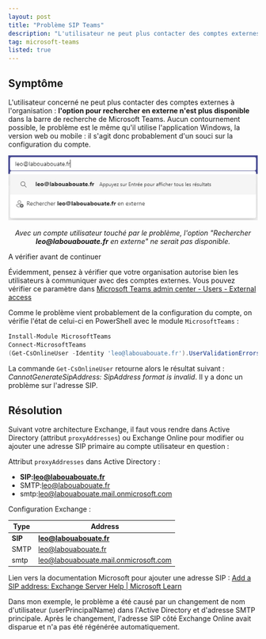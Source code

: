 ```yaml
---
layout: post
title: "Problème SIP Teams"
description: "L'utilisateur ne peut plus contacter des comptes externes à l'organisation"
tag: microsoft-teams
listed: true
---
```


## Symptôme

L'utilisateur concerné ne peut plus contacter des comptes externes à l'organisation : **l'option pour rechercher en externe n'est plus disponible** dans la barre de recherche de Microsoft Teams. Aucun contournement possible, le problème est le même qu'il utilise l'application Windows, la version web ou mobile : il s'agit donc probablement d'un souci sur la configuration du compte.

![L'option "Rechercher *** en externe" dans la barre de recherche de Microsoft Teams](/assets/images/option-rechercher-en-externe-teams.png)

<div style="text-align: center;">
    <p><i>Avec un compte utilisateur touché par le problème, l'option "Rechercher <strong>leo@labouabouate.fr</strong> en externe" ne serait pas disponible.</i></p>
</div>

<div class="information">
    <span>A vérifier avant de continuer</span>
    <p>Évidemment, pensez à vérifier que votre organisation autorise bien les utilisateurs à communiquer avec des comptes externes. Vous pouvez vérifier ce paramètre dans <a href="https://admin.teams.microsoft.com/company-wide-settings/external-communications">Microsoft Teams admin center - Users - External access</a></p>
</div>

Comme le problème vient probablement de la configuration du compte, on vérifie l'état de celui-ci en PowerShell avec le module `MicrosoftTeams` :

~~~powershell
Install-Module MicrosoftTeams
Connect-MicrosoftTeams
(Get-CsOnlineUser -Identity 'leo@labouabouate.fr').UserValidationErrors
~~~

La commande `Get-CsOnlineUser` retourne alors le résultat suivant : *CannotGenerateSipAddress: SipAddress format is invalid*. Il y a donc un problème sur l'adresse SIP.

## Résolution

Suivant votre architecture Exchange, il faut vous rendre dans Active Directory (attribut `proxyAddresses`) ou Exchange Online pour modifier ou ajouter une adresse SIP primaire au compte utilisateur en question :

Attribut `proxyAddresses` dans Active Directory :

- **SIP:leo@labouabouate.fr**
- SMTP:leo@labouabouate.fr
- smtp:leo@labouabouate.mail.onmicrosoft.com

Configuration Exchange :

Type | Address
---- | -------
**SIP** | **leo@labouabouate.fr**
SMTP | leo@labouabouate.fr
smtp | leo@labouabouate.mail.onmicrosoft.com

Lien vers la documentation Microsoft pour ajouter une adresse SIP : [Add a SIP address: Exchange Server Help \| Microsoft Learn](https://learn.microsoft.com/en-us/exchange/add-sip-address-exchange-2013-help)

Dans mon exemple, le problème a été causé par un changement de nom d'utilisateur (userPrincipalName) dans l'Active Directory et d'adresse SMTP principale. Après le changement, l'adresse SIP côté Exchange Online avait disparue et n'a pas été régénérée  automatiquement.
